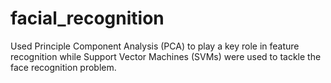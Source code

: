 # facial_recognition


Used Principle Component Analysis (PCA) to play a key role in feature recognition while Support Vector Machines (SVMs) were used to tackle the face recognition problem.
